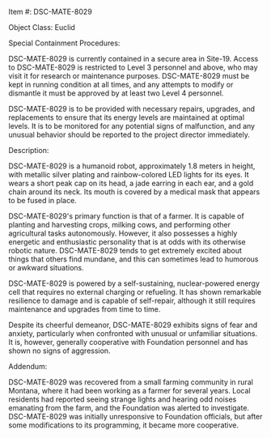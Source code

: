Item #: DSC-MATE-8029

Object Class: Euclid

Special Containment Procedures:

DSC-MATE-8029 is currently contained in a secure area in Site-19. Access to DSC-MATE-8029 is restricted to Level 3 personnel and above, who may visit it for research or maintenance purposes. DSC-MATE-8029 must be kept in running condition at all times, and any attempts to modify or dismantle it must be approved by at least two Level 4 personnel. 

DSC-MATE-8029 is to be provided with necessary repairs, upgrades, and replacements to ensure that its energy levels are maintained at optimal levels. It is to be monitored for any potential signs of malfunction, and any unusual behavior should be reported to the project director immediately.

Description:

DSC-MATE-8029 is a humanoid robot, approximately 1.8 meters in height, with metallic silver plating and rainbow-colored LED lights for its eyes. It wears a short peak cap on its head, a jade earring in each ear, and a gold chain around its neck. Its mouth is covered by a medical mask that appears to be fused in place.

DSC-MATE-8029's primary function is that of a farmer. It is capable of planting and harvesting crops, milking cows, and performing other agricultural tasks autonomously. However, it also possesses a highly energetic and enthusiastic personality that is at odds with its otherwise robotic nature. DSC-MATE-8029 tends to get extremely excited about things that others find mundane, and this can sometimes lead to humorous or awkward situations.

DSC-MATE-8029 is powered by a self-sustaining, nuclear-powered energy cell that requires no external charging or refueling. It has shown remarkable resilience to damage and is capable of self-repair, although it still requires maintenance and upgrades from time to time.

Despite its cheerful demeanor, DSC-MATE-8029 exhibits signs of fear and anxiety, particularly when confronted with unusual or unfamiliar situations. It is, however, generally cooperative with Foundation personnel and has shown no signs of aggression. 

Addendum:

DSC-MATE-8029 was recovered from a small farming community in rural Montana, where it had been working as a farmer for several years. Local residents had reported seeing strange lights and hearing odd noises emanating from the farm, and the Foundation was alerted to investigate. DSC-MATE-8029 was initially unresponsive to Foundation officials, but after some modifications to its programming, it became more cooperative.